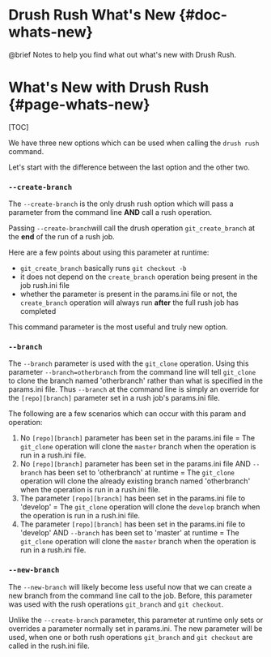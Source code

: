 Drush Rush What's New {#doc-whats-new}
======================

@brief  Notes to help you find what out what's new with Drush Rush.

What's New with Drush Rush {#page-whats-new}
==========================

[TOC]

We have three new options which can be used when calling the `drush rush` command.

Let's start with the difference between the last option and the other two.

### `--create-branch`

The `--create-branch` is the only drush rush option which will pass a parameter 
from the command line **AND** call a rush operation.  

Passing `--create-branch`will call the drush operation `git_create_branch` at the
 **end** of the run of a rush job.  

Here are a few points about using this parameter at runtime:

* `git_create_branch` basically runs `git checkout -b`
*  it does not depend on the `create_branch` operation being present in the job 
rush.ini file
* whether the parameter is present in the params.ini file or not, the `create_branch` 
operation will always run **after** the full rush job has completed

This command parameter is the most useful and truly new option.

### `--branch`

The `--branch` parameter is used with the `git_clone` operation.  Using this 
parameter `--branch=otherbranch` from the command line will tell `git_clone` to 
clone the branch named 'otherbranch' rather than what is specified in the 
params.ini file. Thus `--branch` at the command line is simply an override for 
the `[repo][branch]` parameter set in a rush job's params.ini file.  

The following are a few scenarios which can occur with this param and operation:

1. No `[repo][branch]` parameter has been set in the params.ini file = 
The `git_clone` operation will clone the `master` branch when the operation is 
run in a rush.ini file.
2. No `[repo][branch]` parameter has been set in the params.ini file AND `--branch` 
has been set to 'otherbranch' at runtime = The `git_clone` operation will clone 
the already existing branch named 'otherbranch' when the operation is run in a 
rush.ini file.
3. The parameter `[repo][branch]` has been set in the params.ini file to 'develop' 
= The `git_clone` operation will clone the `develop` branch when the operation 
is run in a rush.ini file.
4. The parameter `[repo][branch]` has been set in the params.ini file to 
'develop' AND `--branch` has been set to 'master' at runtime = The `git_clone` 
operation will clone the `master` branch when the operation is run in a rush.ini file.

### `--new-branch`

The `--new-branch` will likely become less useful now that we can create a new 
branch from the command line call to the job.  Before, this parameter was used 
with the rush operations `git_branch` and `git checkout`.  

Unlike the `--create-branch` parameter, this parameter at runtime only sets or 
overrides a parameter normally set in params.ini. The new parameter will be used, 
when one or both rush operations  `git_branch` and `git checkout` are called in 
the rush.ini file.

